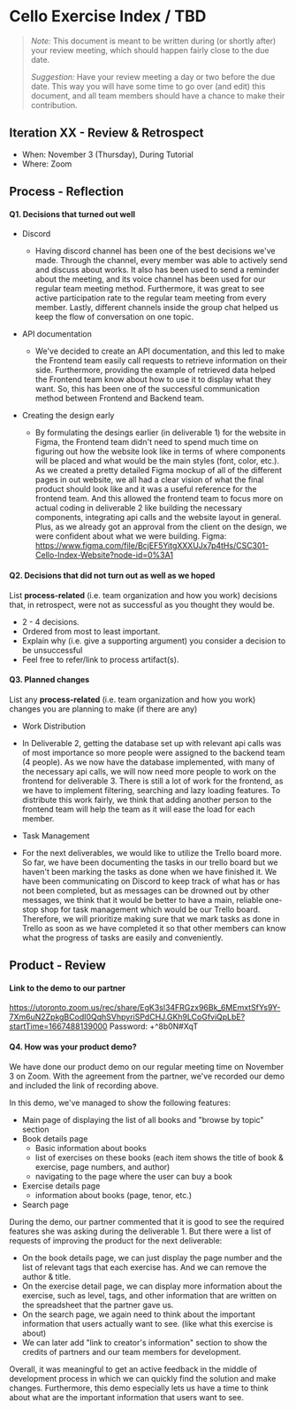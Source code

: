 # Cello Exercise Index / TBD

 > _Note:_ This document is meant to be written during (or shortly after) your review meeting, which should happen fairly close to the due date.      
 >      
 > _Suggestion:_ Have your review meeting a day or two before the due date. This way you will have some time to go over (and edit) this document, and all team members should have a chance to make their contribution.


## Iteration XX - Review & Retrospect

 * When: November 3 (Thursday), During Tutorial
 * Where: Zoom

## Process - Reflection


#### Q1. Decisions that turned out well

* Discord
  * Having discord channel has been one of the best decisions we've made. Through the channel, every member was able to actively send and discuss about works. It also has been used to send a reminder about the meeting, and its voice channel has been used for our regular team meeting method. Furthermore, it was great to see active participation rate to the regular team meeting from every member. Lastly, different channels inside the group chat helped us keep the flow of conversation on one topic. 

* API documentation
  * We've decided to create an API documentation, and this led to make the Frontend team easily call requests to retrieve information on their side. Furthermore, providing the example of retrieved data helped the Frontend team know about how to use it to display what they want. So, this has been one of the successful communication method between Frontend and Backend team. 

* Creating the design early
  * By formulating the desings earlier (in deliverable 1) for the website in Figma, the Frontend team didn't need to spend much time on figuring out how the website look like in terms of where components will be placed and what would be the main styles (font, color, etc.). As we created a pretty detailed Figma mockup of all of the different pages in out website, we all had a clear vision of what the final product should look like and it was a useful reference for the frontend team. And this allowed the frontend team to focus more on actual coding in deliverable 2 like building the necessary components, integrating api calls and the website layout in general. Plus, as we already got an approval from the client on the design, we were confident about what we were building. Figma: https://www.figma.com/file/BcjEF5YitgXXXUJx7p4tHs/CSC301-Cello-Index-Website?node-id=0%3A1


#### Q2. Decisions that did not turn out as well as we hoped

List **process-related** (i.e. team organization and how you work) decisions that, in retrospect, were not as successful as you thought they would be.

 * 2 - 4 decisions.
 * Ordered from most to least important.
 * Explain why (i.e. give a supporting argument) you consider a decision to be unsuccessful
 * Feel free to refer/link to process artifact(s).


#### Q3. Planned changes

List any **process-related** (i.e. team organization and how you work) changes you are planning to make (if there are any)

 * Work Distribution
  * In Deliverable 2, getting the database set up with relevant api calls was of most importance so more people were assigned to the backend team (4 people). As we now have the database implemented, with many of the necessary api calls, we will now need more people to work on the frontend for deliverable 3. There is still a lot of work for the frontend, as we have to implement filtering, searching and lazy loading features. To distribute this work fairly, we think that adding another person to the frontend team will help the team as it will ease the load for each member. 

 * Task Management
  * For the next deliverables, we would like to utilize the Trello board more. So far, we have been documenting the tasks in our trello board but we haven't been marking the tasks as done when we have finished it. We have been communicating on Discord to keep track of what has or has not been completed, but as messages can be drowned out by other messages, we think that it would be better to have a main, reliable one-stop shop for task management which would be our Trello board. Therefore, we will prioritize making sure that we mark tasks as done in Trello as soon as we have completed it so that other members can know what the progress of tasks are easily and conveniently.

## Product - Review
#### Link to the demo to our partner

https://utoronto.zoom.us/rec/share/EgK3sl34FRGzx96Bk_6MEmxtSfYs9Y-7Xm6uN2ZpkgBCodI0QqhSVhpyriSPdCHJ.GKh9LCoGfviQpLbE?startTime=1667488139000
Password: +^8b0N#XqT


#### Q4. How was your product demo?

We have done our product demo on our regular meeting time on November 3 on Zoom. With the agreement from the partner, we've recorded our demo and included the link of recording above. 

In this demo, we've managed to show the following features:
- Main page of displaying the list of all books and "browse by topic" section
- Book details page
  - Basic information about books
  - list of exercises on these books (each item shows the title of book & exercise, page numbers, and author)
  - navigating to the page where the user can buy a book
- Exercise details page
  - information about books (page, tenor, etc.)
- Search page

During the demo, our partner commented that it is good to see the required features she was asking during the deliverable 1. But there were a list of requests of improving the product for the next deliverable:
- On the book details page, we can just display the page number and the list of relevant tags that each exercise has. And we can remove the author & title. 
- On the exercise detail page, we can display more information about the exercise, such as level, tags, and other information that are written on the spreadsheet that the partner gave us.
- On the search page, we again need to think about the important information that users actually want to see. (like what this exercise is about)
- We can later add "link to creator's information" section to show the credits of partners and our team members for development. 


Overall, it was meaningful to get an active feedback in the middle of development process in which we can quickly find the solution and make changes. Furthermore, this demo especially lets us have a time to think about what are the important information that users want to see. 

